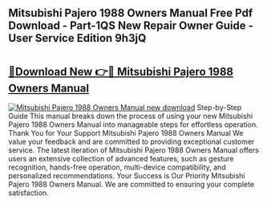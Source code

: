 ## Mitsubishi Pajero 1988 Owners Manual Free Pdf Download - Part-1QS New Repair Owner Guide - User Service Edition 9h3jQ

# <h2><a href="http://bc54632.oget.top/?id=Mitsubishi+Pajero+1988+Owners+Manual">🔗Download New 👉🔴 Mitsubishi Pajero 1988 Owners Manual</a></h2>

[![Mitsubishi Pajero 1988 Owners Manual new download](https://i.imgur.com/5g1atiW.png)](http://bc54632.oget.top/?id=Mitsubishi+Pajero+1988+Owners+Manual)
Step-by-Step Guide This manual breaks down the process of using your new Mitsubishi Pajero 1988 Owners Manual into manageable steps for effortless operation. Thank You for Your Support Mitsubishi Pajero 1988 Owners Manual We value your feedback and are committed to providing exceptional customer service. The latest iteration of Mitsubishi Pajero 1988 Owners Manual offers users an extensive collection of advanced features, such as gesture recognition, hands-free operation, multi-device compatibility, and personalized recommendations. Your Success is Our Priority Mitsubishi Pajero 1988 Owners Manual. We are committed to ensuring your complete satisfaction.
